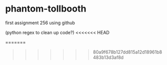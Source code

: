 # phantom-tollbooth
first assignment 256 using github

(python regex to clean up code?)
<<<<<<< HEAD

=======
>>>>>>> 80a9f678b127dd815a12d18961b8483b13d3af8d

